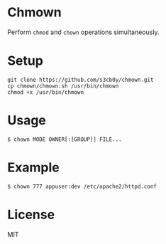 # Chmown

Perform `chmod` and `chown` operations simultaneously.

# Setup

```
git clone https://github.com/s3cb0y/chmown.git
cp chmown/chmown.sh /usr/bin/chmown
chmod +x /usr/bin/chmown
```

# Usage

```
$ chown MODE OWNER[:[GROUP]] FILE...
```

# Example

```
$ chown 777 appuser:dev /etc/apache2/httpd.conf
```

# License

MIT
